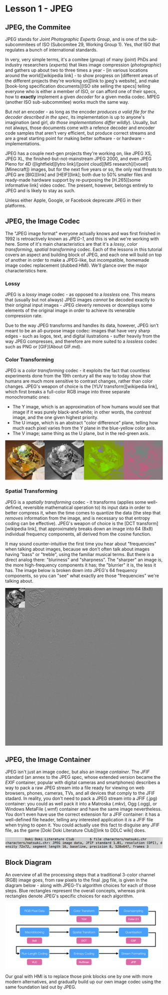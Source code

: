 # Lesson 1 - JPEG

## JPEG, the Commitee

JPEG stands for *Joint Photographic Experts Group*, and is one of the sub-subcommitees of ISO (Subcomitee 29, Working Group 1). Yes, *that* ISO that regulates a bunch of international standards.

In very, very simple terms, it's a comitee (*group*) of many (*joint*) PhDs and industry researchers (*experts*) that likes image compression (*photographic*) and gathers up about two to three times a year - [in various locations around the world][wikipedia link] - to show progress on [different areas of the different projects they're working on][link to jpeg's website], and make [book-long specification documents][ISO site selling the specs] telling everyone who is either a member of ISO, or can afford one of their specs, how to **exactly** implement a given *decoder* for a given media codec. MPEG (another ISO sub-subcommitee) works much the same way.

But *not* an encoder - as long as the encoder *produces a valid file for the decoder described in the spec*, its implementation is up to anyone's imagination (and girl, *do those implementations differ wildly*). Usually, but not always, those documents come with a refence decoder and encoder code samples that aren't very efficient, but produce correct streams and are a great starting point for making better software - or hardware - implementations.

JPEG has a couple next-gen projects they're working on, like JPEG XS, JPEG XL, the finished-but-not-mainstream JPEG 2000, and even JPEG Pleno for 4D ([lightfield][lytro link]/[point cloud][MS research]/[voxel][Minecraft]) images, but for the next five years or so, the only real threats to JPEG are [BIG][link] and [HEIF][link]; both due to 50% smaller files and ready-made hardware support by re-purposing the [H.265][some informative link] video codec. The present, however, belongs entirely to JPEG and is likely to stay as such.

Unless either Apple, Google, or Facebook deprecate JPEG in their platforms.

## JPEG, the Image Codec

The "JPEG image format" everyone actually knows and was first finished in 1992 is retroactively known as *JPEG-1*, and this is what we're working with here. Some of it's main characteristics are that it's a *lossy*, *color transforming*, *spatial transforming* codec. Each of the lessons in this tutorial covers an aspect and building block of JPEG, and each one will build on top of another in order to make a JPEG-like, but incompatible, homemade image codec replacement (dubbed HMI). We'll glance over the major characteristics here.

### Lossy

JPEG is a *lossy* image codec - as opposed to a *lossless* one. This means that (usually but not always) JPEG images *cannot* be decoded exactly to their original input images - JPEG cleverly removes or downplays some elements of the original image in order to achieve its venerable compression rate.

Due to the way JPEG transforms and handles its data, however, JPEG isn't meant to be an all-purpose image codec: images that have very sharp edges - such as logos, text, and digital ilustrations - suffer heavily from the way JPEG compresses, and therefore are more suited to a *lossless* codec such as PNG or [GIF](About GIF.md).

### Color Transforming

JPEG is a *color transforming* codec - it exploits the fact that countless experiments done from the 19th century all the way to today show that humans are much more sensitive to contrast changes, rather than color changes. JPEG's weapon of choice is the [YUV transform][wikipedia link], which first breaks a full-color RGB image into three separate monochromatic ones:

* The Y image, which is an approximation of how humans would see that image if it was purely black-and-white; in other words, the *contrast* image, and the one given highest priority.
* The U image, which is an abstract "color difference" plane, telling how much each pixel varies from the Y plane in the blue-yellow color axis.
* The V image; same thing as the U plane, but in the red-green axis.

![Example image with YUV separation](NachosYUV.png)

### Spatial Transforming

JPEG is a *spatially transforming* codec - it transforms (applies some well-defined, reversible mathematical operation to) its input data in order to better compress it, when the time comes to quantize the data (the step that *removes* information from the image, and is necessary so that entropy coding can be effective). JPEG's weapon of choice is the [DCT transform][wikipedia link], that approximately breaks down an image into 64 (8x8) individual frequency components, all derived from the cosine function.

It may sound counter-intuitive the first time you hear about "frequencies" when talking about images, because we don't often talk about images having "bass" or "treble", using the familiar musical terms. But there is a direct analog there: "bluriness" and "sharpness". The "sharper" an image is, the more high-frequency components it has; the "blurrier" it is, the less it has. The image below is broken down into JPEG's 64 frequency components, so you can "see" what exactly are those "frequencies" we're talking about.

![Example image with DCT separation](NachosDCT.png)

## JPEG, the Image Container

JPEG isn't just an image codec, but also an image *container*. The *JFIF* standard (an annex to the JPEG spec, whose extended version became the *EXIF* container, popular with digital cameras and smartphones) describes a way to pack a raw JPEG stream into a file ready for viewing on web browsers, phones, cameras, TVs, and all devices that comply to the JFIF stadard. In reality, you don't need to pack a JPEG stream into a JFIF (.jpg) container: you could as well pack it into a Matroska (.mkv), Ogg (.ogg), or Windows MetaFile (.wmf) container and have the same image nevertheless. You don't even have use the correct extension for a JFIF container: it has a well-defined file header, telling any interested application it *is* a JFIF file when trying to open it. You could actually use this fact to disguise any JFIF file, as the game [Doki Doki Literature Club][link to DDLC wiki] does.

![Image showing the Unix "file" command revealing that Natsuki's character file is in fact a JPEG image](NatsukiFile.png)

## Block Diagram

An overview of all the processing steps that a traditional 3-color channel (RGB) image goes, from raw pixels to the final .jpg file, is given in the diagram below - along with JPEG-1's algorithm choices for each of those steps. Blue rectangles represent the overall concepts, whereas pink rectangles denote JPEG's specific choices for each algorithm.

![Block Diagram detailing all of JPEG-1's processing steps, from pixels to .jpg file](BlockDiagram.png)

Our goal with HMI is to replace those pink blocks one by one with more modern alternatives, and gradually build up our own image codec using the same foundation laid out by JPEG.